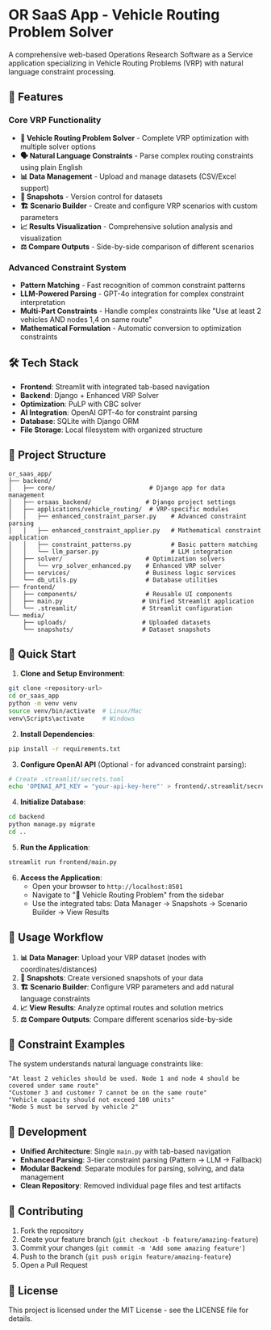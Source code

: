 # OR SaaS App - Vehicle Routing Problem Solver

A comprehensive web-based Operations Research Software as a Service application specializing in Vehicle Routing Problems (VRP) with natural language constraint processing.

## 🚀 Features

### Core VRP Functionality
- **🚛 Vehicle Routing Problem Solver** - Complete VRP optimization with multiple solver options
- **🗣️ Natural Language Constraints** - Parse complex routing constraints using plain English
- **📊 Data Management** - Upload and manage datasets (CSV/Excel support)
- **📸 Snapshots** - Version control for datasets
- **🏗️ Scenario Builder** - Create and configure VRP scenarios with custom parameters
- **📈 Results Visualization** - Comprehensive solution analysis and visualization
- **⚖️ Compare Outputs** - Side-by-side comparison of different scenarios

### Advanced Constraint System
- **Pattern Matching** - Fast recognition of common constraint patterns
- **LLM-Powered Parsing** - GPT-4o integration for complex constraint interpretation
- **Multi-Part Constraints** - Handle complex constraints like "Use at least 2 vehicles AND nodes 1,4 on same route"
- **Mathematical Formulation** - Automatic conversion to optimization constraints

## 🛠️ Tech Stack

- **Frontend**: Streamlit with integrated tab-based navigation
- **Backend**: Django + Enhanced VRP Solver
- **Optimization**: PuLP with CBC solver
- **AI Integration**: OpenAI GPT-4o for constraint parsing
- **Database**: SQLite with Django ORM
- **File Storage**: Local filesystem with organized structure

## 📁 Project Structure

```
or_saas_app/
├── backend/
│   ├── core/                          # Django app for data management
│   ├── orsaas_backend/               # Django project settings
│   ├── applications/vehicle_routing/  # VRP-specific modules
│   │   ├── enhanced_constraint_parser.py    # Advanced constraint parsing
│   │   ├── enhanced_constraint_applier.py   # Mathematical constraint application
│   │   ├── constraint_patterns.py           # Basic pattern matching
│   │   └── llm_parser.py                    # LLM integration
│   ├── solver/                       # Optimization solvers
│   │   └── vrp_solver_enhanced.py    # Enhanced VRP solver
│   ├── services/                     # Business logic services
│   └── db_utils.py                   # Database utilities
├── frontend/
│   ├── components/                   # Reusable UI components
│   ├── main.py                      # Unified Streamlit application
│   └── .streamlit/                  # Streamlit configuration
└── media/
    ├── uploads/                     # Uploaded datasets
    └── snapshots/                   # Dataset snapshots
```

## 🚀 Quick Start

1. **Clone and Setup Environment**:
```bash
git clone <repository-url>
cd or_saas_app
python -m venv venv
source venv/bin/activate  # Linux/Mac
venv\Scripts\activate     # Windows
```

2. **Install Dependencies**:
```bash
pip install -r requirements.txt
```

3. **Configure OpenAI API** (Optional - for advanced constraint parsing):
```bash
# Create .streamlit/secrets.toml
echo 'OPENAI_API_KEY = "your-api-key-here"' > frontend/.streamlit/secrets.toml
```

4. **Initialize Database**:
```bash
cd backend
python manage.py migrate
cd ..
```

5. **Run the Application**:
```bash
streamlit run frontend/main.py
```

6. **Access the Application**:
   - Open your browser to `http://localhost:8501`
   - Navigate to "🚛 Vehicle Routing Problem" from the sidebar
   - Use the integrated tabs: Data Manager → Snapshots → Scenario Builder → View Results

## 🎯 Usage Workflow

1. **📊 Data Manager**: Upload your VRP dataset (nodes with coordinates/distances)
2. **📸 Snapshots**: Create versioned snapshots of your data
3. **🏗️ Scenario Builder**: Configure VRP parameters and add natural language constraints
4. **📈 View Results**: Analyze optimal routes and solution metrics
5. **⚖️ Compare Outputs**: Compare different scenarios side-by-side

## 🧠 Constraint Examples

The system understands natural language constraints like:

```
"At least 2 vehicles should be used. Node 1 and node 4 should be covered under same route"
"Customer 3 and customer 7 cannot be on the same route"
"Vehicle capacity should not exceed 100 units"
"Node 5 must be served by vehicle 2"
```

## 🔧 Development

- **Unified Architecture**: Single `main.py` with tab-based navigation
- **Enhanced Parsing**: 3-tier constraint parsing (Pattern → LLM → Fallback)
- **Modular Backend**: Separate modules for parsing, solving, and data management
- **Clean Repository**: Removed individual page files and test artifacts

## 📝 Contributing

1. Fork the repository
2. Create your feature branch (`git checkout -b feature/amazing-feature`)
3. Commit your changes (`git commit -m 'Add some amazing feature'`)
4. Push to the branch (`git push origin feature/amazing-feature`)
5. Open a Pull Request

## 📄 License

This project is licensed under the MIT License - see the LICENSE file for details. 